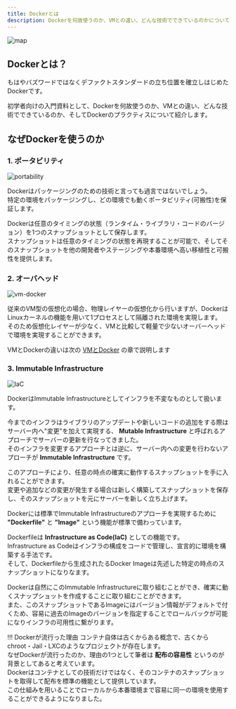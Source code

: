 ```yaml
---
title: Dockerとは
description: Dockerを何故使うのか、VMとの違い、どんな技術でできているのかについて紹介します。
---
```


![map](imgs/map.png)

## Dockerとは？
もはやバズワードではなくデファクトスタンダードの立ち位置を確立しはじめたDockerです。  

初学者向けの入門資料として、Dockerを何故使うのか、VMとの違い、どんな技術でできているのか、そしてDockerのプラクティスについて紹介します。

## なぜDockerを使うのか

### 1. ポータビリティ
![portability](imgs/portability.png)

Dockerはパッケージングのための技術と言っても過言ではないでしょう。  
特定の環境をパッケージングし、どの環境でも動くポータビリティ(可搬性)を保証します。

Dockerは任意のタイミングの状態（ランタイム・ライブラリ・コードのバージョン）を1つのスナップショットとして保存します。  
スナップショットは任意のタイミングの状態を再現することが可能で、そしてそのスナップショットを他の開発者やステージングや本番環境へ高い移植性と可搬性を提供します。

### 2. オーバヘッド
![vm-docker](imgs/vm-docker.png)

従来のVM型の仮想化の場合、物理レイヤーの仮想化から行いますが、DockerはLinuxカーネルの機能を用いて1プロセスとして隔離された環境を実現します。  
そのため仮想化レイヤーが少なく、VMと比較して軽量で少ないオーバーヘッドで環境を実現することができます。

VMとDockerの違いは次の [VMとDocker](../vm-docker) の章で説明します

### 3. Immutable Infrastructure
![IaC](imgs/iac.png)

DockerはImmutable Infrastructureとしてインフラを不変なものとして扱います。  

今までのインフラはライブラリのアップデートや新しいコードの追加をする際はサーバー内へ"変更"を加えて実現する、 **Mutable Infrastructure** と呼ばれるアプローチでサーバーの更新を行なってきました。  
そのインフラを変更するアプローチとは逆に、サーバー内への変更を行わないアプローチが **Immutable Infrastructure** です。  

このアプローチにより、任意の時点の確実に動作するスナップショットを手に入れることができます。  
変更や追加などの変更が発生する場合は新しく構築してスナップショットを保存し、そのスナップショットを元にサーバーを新しく立ち上げます。  

Dockerには標準でImmutable Infrastructureのアプローチを実現するために **"Dockerfile"** と **"Image"** という機能が標準で備わっています。  

Dockerfileは **Infrastructure as Code(IaC)** としての機能です。  
Infrastructure as Codeはインフラの構成をコードで管理し、宣言的に環境を構築する手法です。  
そして、Dockerfileから生成されたるDocker Imageは先述した特定の時点のスナップショットになりなます。  

Dockerは自然にこのImmutable Infrastructureに取り組むことができ、確実に動くスナップショットを作成することに取り組むことができます。  
また、このスナップショットであるImageにはバージョン情報がデフォルトで付くため、容易に過去のImageのバージョンを指定することでロールバックが可能になりインフラの可用性に繋がります。

!!! Dockerが流行った理由
    コンテナ自体は古くからある概念で、古くからchroot・Jail・LXCのようなプロジェクトが存在します。  
    なぜDockerが流行ったのか、理由の1つとして筆者は **配布の容易性** というのが背景としてあると考えています。  
    Dockerはコンテナとしての技術だけではなく、そのコンテナのスナップショットを取得して配布を標準の機能として提供しています。  
    この仕組みを用いることでローカルから本番環境まで容易に同一の環境を使用することができるようになりました。
